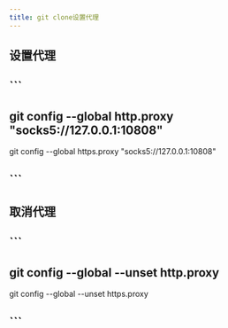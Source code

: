 ```yaml
---
title: git clone设置代理
---
```


## 设置代理
## ```
## git config --global http.proxy "socks5://127.0.0.1:10808"
git config --global https.proxy "socks5://127.0.0.1:10808"
## ```
##
## 取消代理
## ```
## git config --global --unset http.proxy
git config --global --unset https.proxy
## ```
##
